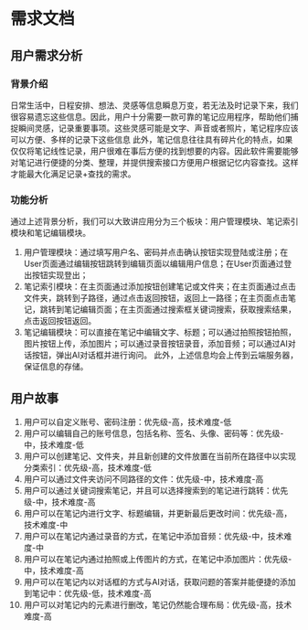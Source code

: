 # 需求文档

## 用户需求分析

### 背景介绍
日常生活中，日程安排、想法、灵感等信息瞬息万变，若无法及时记录下来，我们很容易遗忘这些信息。因此，用户十分需要一款可靠的笔记应用程序，帮助他们捕捉瞬间灵感，记录重要事项。这些灵感可能是文字、声音或者照片，笔记程序应该可以方便、多样的记录下这些信息
此外，笔记信息往往具有碎片化的特点，如果仅仅将笔记线性记录，用户很难在事后方便的找到想要的内容。因此软件需要能够对笔记进行便捷的分类、整理，并提供搜索接口方便用户根据记忆内容查找。这样才能最大化满足记录+查找的需求。

### 功能分析
通过上述背景分析，我们可以大致讲应用分为三个板块：用户管理模块、笔记索引模块和笔记编辑模块。
1. 用户管理模块：通过填写用户名、密码并点击确认按钮实现登陆或注册；在User页面通过编辑按钮跳转到编辑页面以编辑用户信息；在User页面通过登出按钮实现登出；
2. 笔记索引模块：在主页面通过添加按钮创建笔记或文件夹；在主页面通过点击文件夹，跳转到子路径，通过点击返回按钮，返回上一路径；在主页面点击笔记，跳转到笔记编辑页面；在主页面通过搜索框关键词搜索，获取搜索结果，点击返回按钮返回。
3. 笔记编辑模块：可以直接在笔记中编辑文字、标题；可以通过拍照按钮拍照，图片按钮上传，添加图片；可以通过录音按钮录音，添加音频；可以通过AI对话按钮，弹出AI对话框并进行询问。
此外，上述信息均会上传到云端服务器，保证信息的存储。

## 用户故事
1. 用户可以自定义账号、密码注册：优先级-高，技术难度-低
2. 用户可以编辑自己的账号信息，包括名称、签名、头像、密码等：优先级-中，技术难度-低
3. 用户可以创建笔记、文件夹，并且新创建的文件放置在当前所在路径中以实现分类索引：优先级-高，技术难度-低
4. 用户可以通过文件夹访问不同路径的文件：优先级-中，技术难度-高
5. 用户可以通过关键词搜索笔记，并且可以选择搜索到的笔记进行跳转：优先级-中，技术难度-高
6. 用户可以在笔记内进行文字、标题编辑，并更新最后更改时间：优先级-高，技术难度-中
7. 用户可以在笔记内通过录音的方式，在笔记中添加音频：优先级-中，技术难度-中
8. 用户可以在笔记内通过拍照或上传图片的方式，在笔记中添加图片：优先级-中，技术难度-高
9. 用户可以在笔记内以对话框的方式与AI对话，获取问题的答案并能便捷的添加到笔记中：优先级-低，技术难度-高
10. 用户可以对笔记内的元素进行删改，笔记仍然能合理布局：优先级-高，技术难度-高
